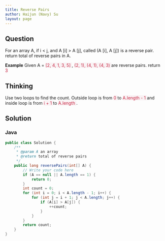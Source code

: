 ```yaml
---
title: Reverse Pairs
author: Haijun (Navy) Su
layout: page
---
```

## Question
For an array A, if i < j, and A [i] > A [j], called (A [i], A [j]) is a reverse pair.
return total of reverse pairs in A.

**Example**
Given A = <font style="color: #C72541; background: #F9F2F4;">[2, 4, 1, 3, 5] </font>, <font style="color: #C72541; background: #F9F2F4;">(2, 1), (4, 1), (4, 3) </font>are reverse pairs. return <font style="color: #C72541; background: #F9F2F4;">3 </font>

## Thinking
Use two loops to find the count. Outside loop is from <font style="color: #C72541; background: #F9F2F4;">0 </font> to <font style="color: #C72541; background: #F9F2F4;">A.length - 1 </font> and inside loop is from <font style="color: #C72541; background: #F9F2F4;">i + 1 </font> to <font style="color: #C72541; background: #F9F2F4;">A.length </font>.

## Solution
### Java
~~~ java
public class Solution {
    /**
     * @param A an array
     * @return total of reverse pairs
     */
    public long reversePairs(int[] A) {
        // Write your code here
        if (A == null || A.length == 1) {
            return 0;
        }
        int count = 0;
        for (int i = 0; i < A.length - 1; i++) {
            for (int j = i + 1; j < A.length; j++) {
                if (A[i] > A[j]) {
                    ++count;
                }
            }
        }
        return count;
    }
}
~~~
